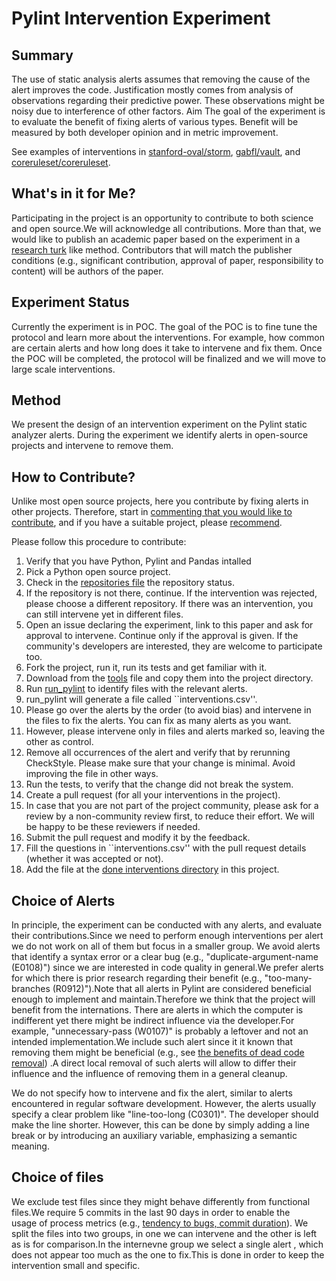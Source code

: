 # Pylint Intervention Experiment

## Summary

The use of static analysis alerts assumes that removing the cause of the alert improves the code. Justification mostly comes
from analysis of observations regarding their predictive power. These observations might be noisy due to interference of other
factors. Aim The goal of the experiment is to evaluate the benefit of fixing alerts of various types. Benefit will be measured by both developer opinion and in metric improvement.

See examples of interventions in [stanford-oval/storm](https://github.com/stanford-oval/storm/pull/181), [gabfl/vault](https://github.com/gabfl/vault/pull/82), and [coreruleset/coreruleset](https://github.com/coreruleset/coreruleset/pull/3837).


## What's in it for Me?
Participating in the project is an opportunity to contribute to both science and open source.We will acknowledge all contributions. More than that, we would like to publish an academic paper based on the experiment in a [research turk](https://arxiv.org/pdf/2001.01972) like method. Contributors that will match the publisher conditions (e.g., significant contribution, approval of paper, responsibility to content) will be authors of the paper.

## Experiment Status
Currently the experiment is in POC.
The goal of the POC is to fine tune the protocol and learn more about the interventions.
For example, how common are certain alerts and how long does it take to intervene and fix them.
Once the POC will be completed, the protocol will be finalized and we will move to large scale interventions.

## Method
We present the design of an intervention experiment on the Pylint static analyzer alerts. During the experiment we identify alerts in open-source projects and intervene to remove them.

## How to Contribute?

Unlike most open source projects, here you contribute by fixing alerts in other projects.
Therefore, start in [commenting that you would like to contribute](https://github.com/evidencebp/pylint-intervention/issues/1), and if you have a suitable project, please [recommend](https://github.com/evidencebp/pylint-intervention/issues/2). 

Please follow this procedure to contribute:

1. Verify that you have Python, Pylint and Pandas intalled
2. Pick a Python open source project.
3. Check in the [repositories file](https://github.com/evidencebp/pylint-intervention/blob/main/interventions/repositories.csv) the repository status.
4. If the repository is not there, continue. If the intervention was rejected, please choose a different repository. If there was an intervention, you can still intervene yet in different files.
5. Open an issue declaring the experiment, link to this paper and ask for approval to intervene. Continue only if the approval is given. If the community's developers are interested, they are welcome to participate too.
6. Fork the project, run it, run its tests and get familiar with it.
7. Download from the [tools](https://github.com/evidencebp/pylint-intervention/tree/main/tools/project_analysis) file and copy them into the project directory.
8. Run [run_pylint](https://github.com/evidencebp/pylint-intervention/blob/main/tools/project_analysis/run_pylint.py) to identify files with the relevant alerts.
9. run_pylint will generate a file called ``interventions.csv''.
10. Please go over the alerts by the order (to avoid bias) and intervene in the files to fix the alerts. You can fix as many alerts as you want.
11. However, please intervene only in files and alerts marked so, leaving the other as control.
12. Remove all occurrences of the alert and verify that by rerunning CheckStyle. Please make sure that your change is minimal. Avoid improving the file in other ways.
13. Run the tests, to verify that the change did not break the system.
14. Create a pull request (for all your interventions in the project).
15. In case that you are not part of the project community, please ask for a review by a non-community review first, to reduce their effort. We will be happy to be these reviewers if needed.
16. Submit the pull request and modify it by the feedback.
17. Fill the questions in ``interventions.csv'' with the pull request details (whether it was accepted or not).
18. Add the file at the [done interventions directory](https://github.com/evidencebp/pylint-intervention/tree/main/interventions/done) in this project.

## Choice of Alerts

In principle, the experiment can be conducted with any alerts, and evaluate their contributions.Since we need to perform enough interventions per alert we do not work on all of them but focus in a smaller group.
We avoid alerts that identify a syntax error or a clear bug (e.g., "duplicate-argument-name (E0108)") since we are interested in code quality in general.We prefer alerts for which there is prior research regarding their benefit (e.g., "too-many-branches (R0912)").Note that all alerts in Pylint are considered beneficial enough to implement and maintain.Therefore we think that the project will benefit from the internations.
There are alerts in which the computer is indifferent yet there might be indirect influence via the developer.For example, "unnecessary-pass (W0107)" is probably a leftover and not an intended implementation.We include such alert since it it known that removing them might be beneficial (e.g., see [the benefits of dead code removal](https://www.cs.huji.ac.il/w~feit/papers/Refactor19PROMISE.pdf)) .A direct local removal of such alerts will allow to differ their influence and the influence of removing them in a general cleanup.

We do not specify how to intervene and fix the alert, similar to alerts encountered in regular software development.
However, the alerts usually specify a clear problem like "line-too-long (C0301)".
The developer should make the line shorter.
However, this can be done by simply adding a line break or by introducing an auxiliary variable, emphasizing a semantic meaning.

## Choice of files
We exclude test files since they might behave differently from functional files.We require 5 commits in the last 90 days in order to enable the usage of process metrics (e.g., [tendency to bugs, commit duration](https://link.springer.com/article/10.1007/s11219-021-09564-z)).
We split the files into two groups, in one we can intervene and the other is left as is for comparison.In the internevne group we select a single alert , which does not appear too much as the one to fix.This is done in order to keep the intervention small and specific.
